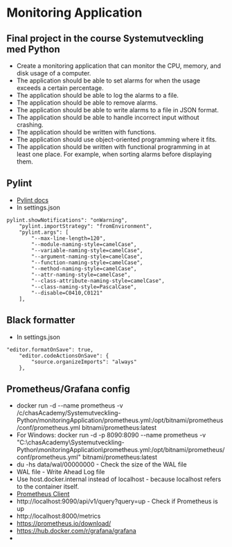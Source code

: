 # Monitoring Application
## Final project in the course Systemutveckling med Python
* Create a monitoring application that can monitor the CPU, memory, and disk usage of a computer.
* The application should be able to set alarms for when the usage exceeds a certain percentage.
* The application should be able to log the alarms to a file.
* The application should be able to remove alarms. 
* The application should be able to write alarms to a file in JSON format.
* The application should be able to handle incorrect input without crashing.
* The application should be written with functions.
* The application should use object-oriented programming where it fits.
* The application should be written with functional programming in at least one place. For example, when sorting alarms before displaying them.
## Pylint
* [Pylint docs](https://pylint.readthedocs.io/en/latest/user_guide/messages/convention/invalid-name.html)
* In settings.json
```
pylint.showNotifications": "onWarning",
    "pylint.importStrategy": "fromEnvironment",
    "pylint.args": [
        "--max-line-length=120",
        "--module-naming-style=camelCase",
        "--variable-naming-style=camelCase",
        "--argument-naming-style=camelCase",
        "--function-naming-style=camelCase",
        "--method-naming-style=camelCase",
        "--attr-naming-style=camelCase",
        "--class-attribute-naming-style=camelCase",
        "--class-naming-style=PascalCase",
        "--disable=C0410,C0121"
    ],
```
## Black formatter
* In settings.json
```
"editor.formatOnSave": true,
    "editor.codeActionsOnSave": {
        "source.organizeImports": "always"
    },
```
## Prometheus/Grafana config
* docker run -d --name prometheus -v /c/chasAcademy/Systemutveckling-Python/monitoringApplication/prometheus.yml:/opt/bitnami/prometheus/conf/prometheus.yml bitnami/prometheus:latest
* For Windows: docker run -d -p 8090:8090 --name prometheus -v "C:\\chasAcademy\\Systemutveckling-Python\\monitoringApplication\\prometheus.yml:/opt/bitnami/prometheus/conf/prometheus.yml" bitnami/prometheus:latest
* du -hs data/wal/00000000 - Check the size of the WAL file
* WAL file - Write Ahead Log file
* Use host.docker.internal instead of localhost - because localhost refers to the container itself.	
* [Prometheus Client](https://github.com/prometheus/client_python/blob/d7c9cd88c7f50097cd86869974301df7615bc9c0/prometheus_client/metrics.py#L264)
* http://localhost:9090/api/v1/query?query=up - Check if Prometheus is up
* http://localhost:8000/metrics
* https://prometheus.io/download/
* https://hub.docker.com/r/grafana/grafana
* 